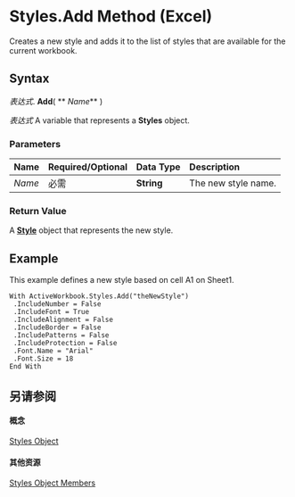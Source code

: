 
# Styles.Add Method (Excel)

Creates a new style and adds it to the list of styles that are available for the current workbook.


## Syntax

 _表达式_. **Add**( ** _Name_** )

 _表达式_ A variable that represents a **Styles** object.


### Parameters



|**Name**|**Required/Optional**|**Data Type**|**Description**|
|:-----|:-----|:-----|:-----|
| _Name_|必需|**String**|The new style name.|

### Return Value

A  **[Style](3c1e9184-0075-5f46-9a1a-0b61d874d1f8.md)** object that represents the new style.


## Example

This example defines a new style based on cell A1 on Sheet1.


```
With ActiveWorkbook.Styles.Add("theNewStyle") 
 .IncludeNumber = False 
 .IncludeFont = True 
 .IncludeAlignment = False 
 .IncludeBorder = False 
 .IncludePatterns = False 
 .IncludeProtection = False 
 .Font.Name = "Arial" 
 .Font.Size = 18 
End With
```


## 另请参阅


#### 概念


[Styles Object](146effdc-e007-814d-b110-f7bd944fc15f.md)
#### 其他资源


[Styles Object Members](http://msdn.microsoft.com/library/79790248-557c-ff11-94e0-4d9c8f4f71c0%28Office.15%29.aspx)